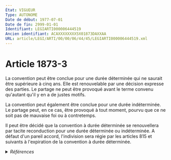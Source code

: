 ```yaml
---
État: VIGUEUR
Type: AUTONOME
Date de début: 1977-07-01
Date de fin: 2999-01-01
Identifiant: LEGIARTI000006444519
Ancien identifiant: ACAXXXXXXXX5X01873DAXXAA
URL: article/LEGI/ARTI/00/00/06/44/45/LEGIARTI000006444519.xml
---
```


<h1>Article 1873-3</h1>

La convention peut être conclue pour une durée déterminée qui ne saurait être
supérieure à cinq ans. Elle est renouvelable par une décision expresse des
parties. Le partage ne peut être provoqué avant le terme convenu qu'autant qu'il
y en a de justes motifs.<br />

La convention peut également être conclue pour une durée indéterminée. Le
partage peut, en ce cas, être provoqué à tout moment, pourvu que ce ne soit pas
de mauvaise foi ou à contretemps.<br />

Il peut être décidé que la convention à durée déterminée se renouvellera par
tacite reconduction pour une durée déterminée ou indéterminée. A défaut d'un
pareil accord, l'indivision sera régie par les articles 815 et suivants à
l'expiration de la convention à durée déterminée.


<details>
  <summary><em>Références</em></summary>

  <h2>Articles faisant référence à l'article</h2>
  
  <ul>
    <li>
      <a href="https://legal.tricoteuses.fr//redirection/LEGIARTI000006432351?vers=git&vers=legifrance">Code civil - article 815 AUTONOME VIGUEUR, en vigueur depuis le 2007-01-01</a> CITATION cible
    </li>
    <li>
      <a href="https://legal.tricoteuses.fr//redirection/LEGIARTI000006432350?vers=git&vers=legifrance">Code civil - article 815 AUTONOME MODIFIE, en vigueur du 1980-07-05 au 2007-01-01</a> CITATION cible
    </li>
    <li>
      <a href="https://legal.tricoteuses.fr//redirection/LEGIARTI000006428537?vers=git&vers=legifrance">Code civil - article 515-5-3 AUTONOME MODIFIE, en vigueur du 2007-01-01 au 2009-01-01</a> CITATION source
    </li>
    <li>
      <a href="https://legal.tricoteuses.fr//redirection/LEGIARTI000006283663?vers=git&vers=legifrance">Loi n° 76-1286 du 31 décembre 1976 relative à l'organisation de l'indivision - article 19 AUTONOME VIGUEUR, en vigueur depuis le 1978-07-01</a> SPEC_APPLI cible
    </li>
    <li>
      <a href="https://legal.tricoteuses.fr//redirection/LEGIARTI000006428538?vers=git&vers=legifrance">Code civil - article 515-5-3 AUTONOME MODIFIE, en vigueur du 2009-01-01 au 2013-01-01</a> CITATION source
    </li>
    <li>
      <a href="https://legal.tricoteuses.fr//redirection/LEGIARTI000006283652?vers=git&vers=legifrance">Loi n°76-1286 du 31 décembre 1976 RELATIVE A L'ORGANISATION DE L'INDIVISION - article 8 ENTIEREMENT_MODIF</a> CREATION cible
    </li>
    <li>
      <a href="https://legal.tricoteuses.fr//redirection/LEGIARTI000022336262?vers=git&vers=legifrance">Code civil - article 515-5-3 AUTONOME VIGUEUR, en vigueur depuis le 2013-01-01</a> CITATION source
    </li>
  </ul>
  
  <h2>Textes faisant référence à l'article</h2>
  
  <ul>
    <li>
      <a href="https://legal.tricoteuses.fr//redirection/JORFTEXT000000522255?vers=git&vers=legifrance">Loi n°76-1286 du 31 décembre 1976 RELATIVE A L'ORGANISATION DE L'INDIVISION</a> CODIFICATION cible
    </li>
  </ul>
  
  <h2>Références faites par l'article</h2>
  
  <ul>
    <li>
      1976-12-31 CODIFICATION source <a href="https://legal.tricoteuses.fr//redirection/JORFTEXT000000522255?vers=git&vers=legifrance">Loi n°76-1286 du 31 décembre 1976 RELATIVE A L'ORGANISATION DE L'INDIVISION</a>
    </li>
    <li>
      1976-12-31 SPEC_APPLI source <a href="https://legal.tricoteuses.fr//redirection/LEGIARTI000006283663?vers=git&vers=legifrance">Loi n° 76-1286 du 31 décembre 1976 relative à l'organisation de l'indivision - article 19 AUTONOME VIGUEUR, en vigueur depuis le 1978-07-01</a>
    </li>
    <li>
      1976-12-31 CREATION source <a href="https://legal.tricoteuses.fr//redirection/LEGIARTI000006283652?vers=git&vers=legifrance">Loi n°76-1286 du 31 décembre 1976 RELATIVE A L'ORGANISATION DE L'INDIVISION - article 8 ENTIEREMENT_MODIF</a>
    </li>
    <li>
      2999-01-01 CITATION cible <a href="https://legal.tricoteuses.fr//redirection/LEGIARTI000022336262?vers=git&vers=legifrance">Code civil - article 515-5-3 AUTONOME VIGUEUR, en vigueur depuis le 2013-01-01</a>
    </li>
    <li>
      2999-01-01 CITATION source <a href="https://legal.tricoteuses.fr//redirection/LEGIARTI000006432350?vers=git&vers=legifrance">Code civil - article 815 AUTONOME MODIFIE, en vigueur du 1980-07-05 au 2007-01-01</a>
    </li>
  </ul>
</details>
